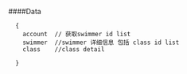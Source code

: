 

####Data

```
  {
    account  // 获取swimmer id list
    swimmer  //swimmer 详细信息 包括 class id list
    class    //class detail
  
  }
```


####